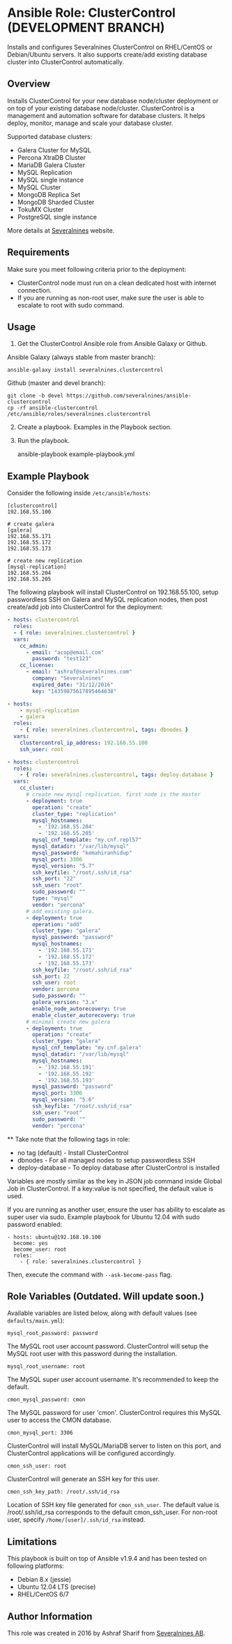 # Ansible Role: ClusterControl (DEVELOPMENT BRANCH)

Installs and configures Severalnines ClusterControl on RHEL/CentOS or Debian/Ubuntu servers. It also supports create/add existing database cluster into ClusterControl automatically.

## Overview

Installs ClusterControl for your new database node/cluster deployment or on top of your existing database node/cluster. ClusterControl is a management and automation software for database clusters. It helps deploy, monitor, manage and scale your database cluster.

Supported database clusters:

 - Galera Cluster for MySQL
 - Percona XtraDB Cluster
 - MariaDB Galera Cluster
 - MySQL Replication
 - MySQL single instance
 - MySQL Cluster
 - MongoDB Replica Set
 - MongoDB Sharded Cluster
 - TokuMX Cluster
 - PostgreSQL single instance

More details at [Severalnines](http://www.severalnines.com) website.

## Requirements

Make sure you meet following criteria prior to the deployment:

 - ClusterControl node must run on a clean dedicated host with internet connection.
 - If you are running as non-root user, make sure the user is able to escalate to root with sudo command.

## Usage

1) Get the ClusterControl Ansible role from Ansible Galaxy or Github.

Ansible Galaxy (always stable from master branch):

    ansible-galaxy install severalnines.clustercontrol

Github (master and devel branch):

    git clone -b devel https://github.com/severalnines/ansible-clustercontrol
    cp -rf ansible-clustercontrol /etc/ansible/roles/severalnines.clustercontrol

2) Create a playbook. Examples in the Playbook section.

3) Run the playbook.

    ansible-playbook example-playbook.yml


## Example Playbook

Consider the following inside ``/etc/ansible/hosts``:

```
[clustercontrol]
192.168.55.100

# create galera
[galera]
192.168.55.171
192.168.55.172
192.168.55.173

# create new replication
[mysql-replication]
192.168.55.204
192.168.55.205
```


The following playbook will install ClusterControl on 192.168.55.100, setup passwordless SSH on Galera and MySQL replication nodes, then post create/add job into ClusterControl for the deployment:

```yml
- hosts: clustercontrol
  roles:
  - { role: severalnines.clustercontrol }
  vars:
    cc_admin:
      - email: "acop@email.com"
        password: "test123"
    cc_license:
      - email: "ashraf@severalnines.com"
        company: "Severalnines"
        expired_date: "31/12/2016"
        key: "14359875617895464638"

- hosts:
    - mysql-replication
    - galera
  roles:
    - { role: severalnines.clustercontrol, tags: dbnodes }
  vars:
    clustercontrol_ip_address: 192.168.55.100
    ssh_user: root

- hosts: clustercontrol
  roles:
    - { role: severalnines.clustercontrol, tags: deploy-database }
  vars:
    cc_cluster:
      # create new mysql replication. first node is the master
      - deployment: true
        operation: "create"
        cluster_type: "replication"
        mysql_hostnames:
          - '192.168.55.204'
          - '192.168.55.205'
        mysql_cnf_template: "my.cnf.repl57"
        mysql_datadir: "/var/lib/mysql"
        mysql_password: "kemahiranhidup"
        mysql_port: 3306
        mysql_version: "5.7"
        ssh_keyfile: "/root/.ssh/id_rsa"
        ssh_port: "22"
        ssh_user: "root"
        sudo_password: ""
        type: "mysql"
        vendor: "percona"
      # add existing galera.
      - deployment: true
        operation: "add"
        cluster_type: "galera"
        mysql_password: "password"
        mysql_hostnames:
          - '192.168.55.171'
          - '192.168.55.172'
          - '192.168.55.173'
        ssh_keyfile: "/root/.ssh/id_rsa"
        ssh_port: 22
        ssh_user: root
        vendor: percona
        sudo_password: ""
        galera_version: "3.x"
        enable_node_autorecovery: true
        enable_cluster_autorecovery: true
      # minimal create new galera
      - deployment: true
        operation: "create"
        cluster_type: "galera"
        mysql_cnf_template: "my.cnf.galera"
        mysql_datadir: "/var/lib/mysql"
        mysql_hostnames:
          - '192.168.55.191'
          - '192.168.55.192'
          - '192.168.55.193'
        mysql_password: "password"
        mysql_port: 3306
        mysql_version: "5.6"
        ssh_keyfile: "/root/.ssh/id_rsa"
        ssh_user: "root"
        sudo_password: ""
        vendor: "percona"
```

** Take note that the following tags in role:
 - no tag (default) - Install ClusterControl
 - dbnodes - For all managed nodes to setup passwordless SSH
 - deploy-database - To deploy database after ClusterControl is installed

Variables are mostly similar as the key in JSON job command inside Global Job in ClusterControl. If a key:value is not specified, the default value is used.

If you are running as another user, ensure the user has ability to escalate as super user via sudo. Example playbook for Ubuntu 12.04 with sudo password enabled:

    - hosts: ubuntu@192.168.10.100
      become: yes
      become_user: root
      roles:
        - { role: severalnines.clustercontrol }

Then, execute the command with `--ask-become-pass` flag.

## Role Variables (Outdated. Will update soon.)

Available variables are listed below, along with default values (see `defaults/main.yml`):

    mysql_root_password: password

The MySQL root user account password. ClusterControl will setup the MySQL root user with this password during the installation.

    mysql_root_username: root

The MySQL super user account username. It's recommended to keep the default.

    cmon_mysql_password: cmon

The MySQL password for user 'cmon'. ClusterControl requires this MySQL user to access the CMON database.

    cmon_mysql_port: 3306

ClusterControl will install MySQL/MariaDB server to listen on this port, and ClusterControl applications will be configured accordingly.

    cmon_ssh_user: root

ClusterControl will generate an SSH key for this user.

    cmon_ssh_key_path: /root/.ssh/id_rsa

Location of SSH key file generated for `cmon_ssh_user`. The default value is /root/.ssh/id_rsa corresponds to the default cmon_ssh_user. For non-root user, specify `/home/[user]/.ssh/id_rsa` instead.

## Limitations

This playbook is built on top of Ansible v1.9.4 and has been tested on following platforms:

 - Debian 8.x (jessie)
 - Ubuntu 12.04 LTS (precise)
 - RHEL/CentOS 6/7

## Author Information

This role was created in 2016 by Ashraf Sharif from [Severalnines AB](http://severalnines.com/).
